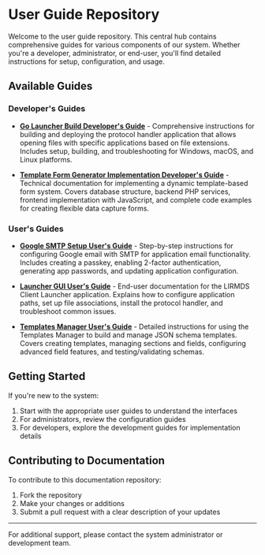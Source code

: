 # User Guide Repository

Welcome to the user guide repository. This central hub contains comprehensive guides for various components of our system. Whether you're a developer, administrator, or end-user, you'll find detailed instructions for setup, configuration, and usage.

## Available Guides

### Developer's Guides

- [**Go Launcher Build Developer's Guide**](Developer%20Guide/Go%20Launcher%20Build%20Developer's%20Guide%20.md) - Comprehensive instructions for building and deploying the protocol handler application that allows opening files with specific applications based on file extensions. Includes setup, building, and troubleshooting for Windows, macOS, and Linux platforms.

- [**Template Form Generator Implementation Developer's Guide**](Developer%20Guide/Template%20Form%20Generator%20Developer's%20Guide.md) - Technical documentation for implementing a dynamic template-based form system. Covers database structure, backend PHP services, frontend implementation with JavaScript, and complete code examples for creating flexible data capture forms.

### User's Guides

- [**Google SMTP Setup User's Guide**](User%20Guide/Google%20SMTP%20Setup%20User's%20Guide.md) - Step-by-step instructions for configuring Google email with SMTP for application email functionality. Includes creating a passkey, enabling 2-factor authentication, generating app passwords, and updating application configuration.

- [**Launcher GUI User's Guide**](User%20Guide/Launcher%20GUI%20User's%20Guide.md) - End-user documentation for the LIRMDS Client Launcher application. Explains how to configure application paths, set up file associations, install the protocol handler, and troubleshoot common issues.

- [**Templates Manager User's Guide**](User%20Guide/Templates%20Manager%20User's20Guide.md) - Detailed instructions for using the Templates Manager to build and manage JSON schema templates. Covers creating templates, managing sections and fields, configuring advanced field features, and testing/validating schemas.

## Getting Started

If you're new to the system:

1. Start with the appropriate user guides to understand the interfaces
2. For administrators, review the configuration guides
3. For developers, explore the development guides for implementation details

## Contributing to Documentation

To contribute to this documentation repository:

1. Fork the repository
2. Make your changes or additions
3. Submit a pull request with a clear description of your updates

---

For additional support, please contact the system administrator or development team.